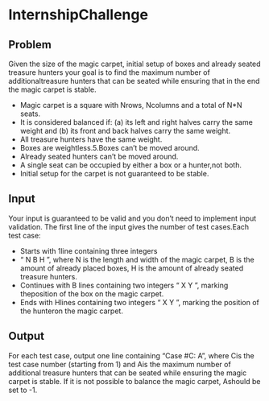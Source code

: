 # InternshipChallenge
## Problem
Given the size of the magic carpet,
initial setup of boxes and already seated treasure hunters your goal is to find the maximum number of additionaltreasure hunters that can be seated while ensuring that in the end the magic carpet is stable.

- Magic carpet is a square with Nrows, Ncolumns and a total of N*N seats.
- It is considered balanced if: (a) its left and right halves carry the same weight and (b) its front and back halves carry the same weight.
- All treasure hunters have the same weight.
- Boxes are weightless.5.Boxes can’t be moved around.
- Already seated hunters can’t be moved around.
- A single seat can be occupied by either a box or a hunter,not both.
- Initial setup for the carpet is not guaranteed to be stable.
## Input
Your input is guaranteed to be valid and you don’t need to implement input validation.
The first line of the input gives the number of test cases.Each test case:
- Starts with 1line containing three integers 
- “ N B H ”, where N is the length and width of the magic carpet, B is the amount of already placed boxes, H is the amount of already seated treasure hunters.
- Continues with B lines containing two integers “ X Y ”, marking theposition of the box on the magic carpet.
- Ends with Hlines containing two integers “ X Y ”, marking the position of the hunteron the magic carpet.

## Output
For each test case, output one line containing “Case #C: A”, where Cis the test case number (starting from 1) and Ais the maximum number of additional treasure hunters that can be seated while ensuring the magic carpet is stable. If it is not possible to balance the magic carpet, Ashould be set to -1.
